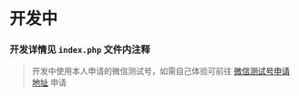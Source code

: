 # 开发中


### 开发详情见 `index.php` 文件内注释

> 开发中使用本人申请的微信测试号，如需自己体验可前往  [微信测试号申请地址](https://mp.weixin.qq.com/debug/cgi-bin/sandbox?t=sandbox/login)  申请